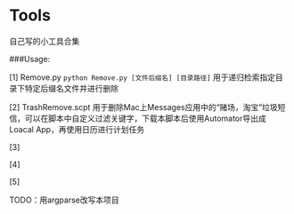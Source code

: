 Tools
=====

自己写的小工具合集

###Usage:

[1] Remove.py `python Remove.py [文件后缀名] [目录路径]` 用于递归检索指定目录下特定后缀名文件并进行删除

[2] TrashRemove.scpt 用于删除Mac上Messages应用中的“赌场，淘宝”垃圾短信，可以在脚本中自定义过滤关键字，下载本脚本后使用Automator导出成Loacal App，再使用日历进行计划任务

[3]

[4]

[5]

TODO：用argparse改写本项目
